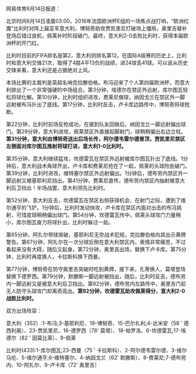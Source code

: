 网易体育6月14日报道：

北京时间6月14日凌晨03:00，2016年法国欧洲杯E组的一场焦点战打响，“欧洲红魔”比利时对阵上届亚军意大利，博努奇助攻贾凯里尼打破场上僵局，奥里吉替补登场后错过良机，佩莱补时阶段破门，最终，意大利2-0击败比利时，获得本届欧洲杯的开门红。



比利时目前的FIFA排名是第2，意大利则排名第12。在国际A级赛的历史上，比利时和意大利交锋21次，取得了4胜4平13负的战绩，进24球丢41球。可以说从历史交锋来看，意大利还是占据绝对上风。

本场比赛的主裁判是英超名哨克拉滕伯格。布冯迎来了个人第四届欧洲杯，而意大利排出了一个非常强硬的中场组合。第3分钟，埃德尔在禁区外远射，库尔图瓦轻松将球化解。第10分钟，比利时组织进攻，费莱尼做球，纳因戈兰在禁区外一脚远射被布冯扑出了底线。第17分钟，比利时反击，卢卡库边路传中，博努奇将球抢断。

第22分钟，比利时前场反抢成功，在接到队友回做后，纳因戈兰一脚远射偏出球门。第29分钟，意大利进攻，佩莱禁区外直接起脚射门，球稍稍偏出右边立柱。**第31分钟，意大利由博努奇送出后场长传，阿尔德韦雷尔德冒顶，贾凯里尼禁区左侧面对库尔图瓦推射将球打进，意大利1-0比利时。**

第35分钟，意大利继续猛攻，坎德雷瓦在禁区外远射被库尔图瓦扑出了底线。1分钟后，意大利战术角球开出，卢卡库和费莱尼抢在了一起，佩莱的头球险些破门。第39分钟，比利时进攻，维特塞尔禁区外远射偏出。1分钟后，德布劳内禁区外一脚远射又被基耶利尼挡出。第41分钟，费莱尼直传，德布劳内禁区内抽射被意大利后卫挡出！半场战罢，意大利领先比利时。

第52分钟，意大利反击，坎德雷瓦在禁区右侧获得机会，在射门之际，遭到了维尔通亨的飞铲。1分钟后，比利时发动快攻，卢卡库在禁区内面对出击的布冯挑射，可惜皮球稍稍偏出球门。第54分钟，坎德雷瓦传中，佩莱头球攻门力量稍小，库尔图瓦奋力将球扑出，比利时躲过一劫。

第65分钟，阿扎尔带球突破，基耶利尼无奈战术犯规，克拉滕伯格向其出示黄牌警告。第67分钟，阿扎尔在一次分球后倒在意大利禁区内，表情非常痛苦，不过看起来没有大碍，随后又起身。第72分钟，奥里吉出场，替换下卢卡库。第75分钟，比利时再度换人，卡拉斯科换下西曼。

第77分钟，博努奇在防守奥里吉突破时吃到黄牌，接下来，孔蒂换人，莫塔登场替换下德罗西。第79分钟，默滕斯一脚远射被挡出，随后，比利时反击，德布劳内一脚远射又是被意大利后卫挡出。第82分钟，德布劳内左路传中，奥里吉门前无人防守头球攻门却离奇高出。**第92分钟，坎德雷瓦助攻佩莱得分，意大利2-0战胜比利时。**

双方出场阵容：

意大利（352）:1-布冯;3-基耶利尼、19-博努奇、15-巴尔扎利;4-达米安（58 ' 德西利奥）、23-贾凯里尼、16-德罗西（78'
莫塔）、18-帕罗洛、6-坎德雷瓦;17-埃德尔（82 ' 因莫比莱）、9-佩莱

比利时(433):1-库尔图瓦;23-西曼（75 ' 卡拉斯科）、2-阿尔德韦雷尔德、3-维尔马伦、5-维尔通亨;6-维特塞尔、4-纳因戈兰（62'
默滕斯）、8-费莱尼;7-德布劳内、10-阿扎尔、9-卢卡库（72' 奥里吉）

